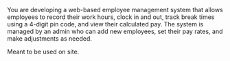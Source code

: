 

You are developing a web-based employee management system that allows employees to record their work hours, 
clock in and out, track break times using a 4-digit pin code, and view their calculated pay. 
The system is managed by an admin who can add new employees, set their pay rates, and make adjustments as needed.

Meant to be used on site. 
